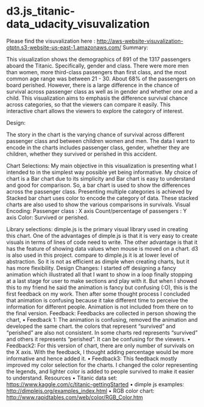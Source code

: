# d3.js_titanic-data_udacity_visuvalization
Please find the visuvalization here : http://aws-website-visuvalization-otptn.s3-website-us-east-1.amazonaws.com/
Summary:

This visualization shows the demographics of 891 of the 1317 passengers aboard the Titanic. Specifically, gender and class. There were more men than women, more third-class passengers than first class, and the most common age range was between 21 - 30. About 68% of the passengers on board perished. However, there is a large difference in the chance of survival across passenger class as well as in gender and whether one and a child. This visualization aims to emphasis the difference survival chance across categories, so that the viewers can compare it easily. This interactive chart allows the viewers to explore the category of interest.



Design:

The story in the chart is the varying chance of survival across different passenger class and between children women and men. The data I want to encode in the charts includes passenger class, gender, whether they are children, whether they survived or perished in this accident.


Chart Selections:
My main objective in this visualization is presenting what I intended to in the simplest way possible yet being informative. My choice of chart is a Bar chart due to its simplicity and Bar chart is easy to understand and good for comparison. So, a bar chart is used to show the differences across the passenger class.
Presenting multiple categories is achieved by Stacked bar chart uses color to encode the category of data. These stacked charts are also used to show the various comparisons in survivals.
Visual Encoding:
Passenger class :   X axis
Count/percentage of passengers : Y axis
Color: Survived or perished.

Library selections:
dimple.js is the primary visual library used in creating this chart. One of the advantages of dimple.js is that it is very easy to create visuals in terms of lines of code need to write. The other advantage is that it has the feature of showing data values when mouse is moved on a chart.
d3 is also used in this project. compare to dimple.js it is at lower level of abstraction. So it is not as efficient as dimple when creating charts, but it has more flexibility.
Design Changes:
I started off designing a fancy animation which illustrated all that I want to show in a loop finally stopping at a last stage for user to make sections and play with it. But when I showed this to my friend he said the animation is fancy but confusing (:O), this is the first feedback on my work. Then after some thought process I concluded that animation is confusing because it take different time to perceive the information for different people.  Animation is not included from there on to the final version.
Feedback:
Feedbacks are collected in person showing the chart,
•	Feedback 1:  The animation is confusing, removed the animation and developed the same chart. the colors that represent “survived” and “perished” are also not consistent. In some charts red represents “survived” and others it represents “perished”. It can be confusing for the viewers.
•	Feedback2: For this version of chart, there are only number of survivals on the X axis. With the feedback, I thought adding percentage would be more informative and hence added it.
•	Feedback3: This feedback mostly improved my color selection for the charts. I changed the color representing the legends, and lighter color is added to people survived to make it easier to understand. 
Resources
•	Titanic data set: https://www.kaggle.com/c/titanic-gettingStarted
•	dimple js examples: http://dimplejs.org/examples_index.html
•	RGB color chart: http://www.rapidtables.com/web/color/RGB_Color.htm















